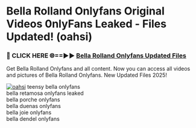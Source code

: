 # Bella Rolland Onlyfans Original Videos 0nlyFans Leaked - Files Updated! (oahsi)

<h3>🔴 CLICK HERE 🌐==►► <a href="https://tinyurl.com/2jnfzry5" rel="nofollow">Bella Rolland Onlyfans Updated Files</a></h3>

Get Bella Rolland Onlyfans and all content. Now you can access all videos and pictures of Bella Rolland Onlyfans. New Updated Files 2025!

[![oahsi](https://i.imgur.com/GyGTBgg.gif)](https://tinyurl.com/2jnfzry5)
teensy bella onlyfans<br>
bella retamosa onlyfans leaked<br>
bella porche onlyfans<br>
bella duenas onlyfans<br>
bella joie onlyfans<br>
bella dendel onlyfans